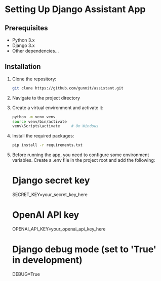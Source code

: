 # Setting Up Django Assistant App

## Prerequisites

- Python 3.x
- Django 3.x
- Other dependencies...

## Installation

1. Clone the repository:

   ```bash
   git clone https://github.com/gunnit/assistant.git

2. Navigate to the project directory

3. Create a virtual environment and activate it:
    ```bash
    python -m venv venv
    source venv/bin/activate
    venv\Scripts\activate     # On Windows

3. Install the required packages:
    ```bash
    pip install -r requirements.txt

4. Before running the app, you need to configure some environment variables. Create a .env file in the project root and add the following:

    # Django secret key
    SECRET_KEY=your_secret_key_here

    # OpenAI API key
    OPENAI_API_KEY=your_openai_api_key_here

    # Django debug mode (set to 'True' in development)
    DEBUG=True